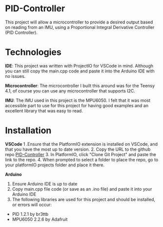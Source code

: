# PID-Controller
This project will allow a microcontroller to provide a desired output based on reading from an IMU, using a Proportional Integral Derivative Controller (PID Controller).

# Technologies
**IDE**: This project was written with ProjectIO for VSCode in mind. Although you can still copy the main.cpp code and paste it into the Arduino IDE with no issues.

**Microcontroller**: The microcontroller I built this around was for the Teensy 4.1, of course you can use any microcontroller that supports I2C. 

**IMU**: The IMU used in this project is the MPU6050. I felt that it was most accessible part to use for this project for having good examples and an excellent library that was easy to read.

# Installation
**VSCode**
1 .Ensure that the PlatformIO extension is installed on VSCode, and that you have the most up to date version.
2. Copy the URL to the github repo [PID-Controller](https://github.com/Deehdee/PID-Controller/tree/main)
3. In PlatformIO, click "Clone Git Project" and paste the link to the repo.
4. When prompted to select a folder to place the repo, go to your platformIO projects folder and place it there.

**Arduino**
1. Ensure Arduino IDE is up to date
2. Copy main.cpp file code (or save as an .ino file) and paste it into your Arduino IDE
3. The following libraries are used for this project and should be installed, or errors will occur:
  * PID 1.2.1 by br3ttb
  * MPU6050 2.2.6 by Adafruit

